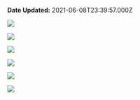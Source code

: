 **Date Updated:** 2021-06-08T23:39:57.000Z

![](https://s3.amazonaws.com/cdn.freshdesk.com/data/helpdesk/attachments/production/48109230710/original/nzTBBkaou5KFykgByMbUREKHn9c-AxgupQ.png?1623175718)

![](https://s3.amazonaws.com/cdn.freshdesk.com/data/helpdesk/attachments/production/48109230739/original/__DR2aG_gnW0Lvc3vCcHUAvmfqg0IxdNVQ.png?1623175729)

  
![](https://s3.amazonaws.com/cdn.freshdesk.com/data/helpdesk/attachments/production/48109230767/original/eYKMUG4VHQqBbg7DVQZ5QZSmb6JBJZv0NA.png?1623175740)

  
![](https://s3.amazonaws.com/cdn.freshdesk.com/data/helpdesk/attachments/production/48109230798/original/lRT8vFJN6B0xNOAanAGJX0BFDsvJrdhNxA.png?1623175750)

  
![](https://s3.amazonaws.com/cdn.freshdesk.com/data/helpdesk/attachments/production/48109230823/original/lF1uFOFop3TLxoFDfIoRfiYUihl7TfRjtg.png?1623175764)

  
![](https://s3.amazonaws.com/cdn.freshdesk.com/data/helpdesk/attachments/production/48109230855/original/4kW9af8M6spFY6OKxLjKZEVsnp-sVQvgvQ.png?1623175776)